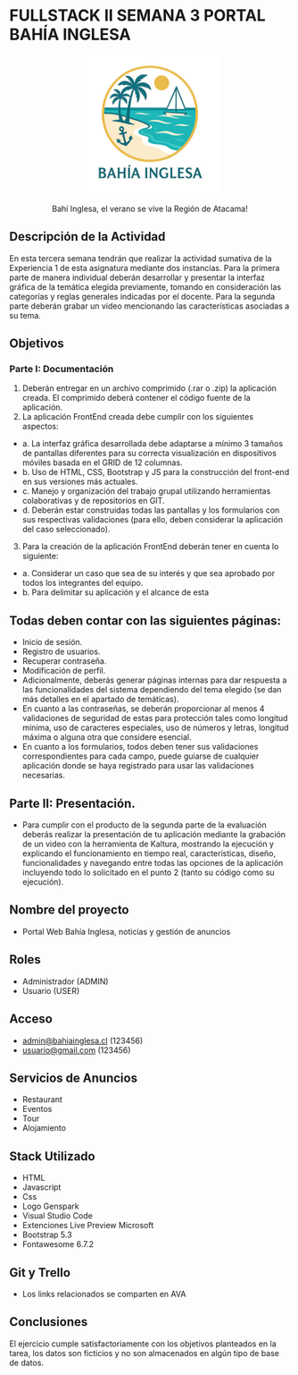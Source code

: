 # FULLSTACK II SEMANA 3 PORTAL BAHÍA INGLESA 

<p align="center">
  <img src="img/logo_bahia.png" alt="Logo" width="250">
</p>

<div style="text-align:center;">
  Bahí Inglesa, el verano se vive la Región de Atacama!
</div>

## Descripción de la Actividad
En esta tercera semana tendrán que realizar la actividad sumativa de la Experiencia 1 de esta asignatura mediante dos instancias. Para la primera parte de manera individual deberán desarrollar y presentar la interfaz gráfica de la temática elegida previamente, tomando en consideración las categorías y reglas generales indicadas por el docente. Para la segunda parte deberán grabar un video mencionando las características asociadas a su tema.

## Objetivos

### Parte I: Documentación 

1.	Deberán entregar en un archivo comprimido (.rar o .zip) la aplicación creada. El comprimido deberá contener el código fuente de la aplicación.
2.	La aplicación FrontEnd creada debe cumplir con los siguientes aspectos: 
- a.	La interfaz gráfica desarrollada debe adaptarse a mínimo 3 tamaños de pantallas diferentes para su correcta visualización en dispositivos móviles basada en el GRID de 12 columnas.
- b.	Uso de HTML, CSS, Bootstrap y JS para la construcción del front-end en sus versiones más actuales.
- c.	Manejo y organización del trabajo grupal utilizando herramientas colaborativas y de repositorios en GIT.
- d.	Deberán estar construidas todas las pantallas y los formularios con sus respectivas validaciones (para ello, deben considerar la aplicación del caso seleccionado). 
3.	Para la creación de la aplicación FrontEnd deberán tener en cuenta lo siguiente: 
- a.	Considerar un caso que sea de su interés y que sea aprobado por todos los integrantes del equipo. 
- b.	Para delimitar su aplicación y el alcance de esta

##	Todas deben contar con las siguientes páginas:  
-	Inicio de sesión. 
-	Registro de usuarios. 
-	Recuperar contraseña.  
-	Modificación de perfil.  
-	Adicionalmente, deberás generar páginas internas para dar respuesta a las funcionalidades del sistema dependiendo del tema elegido (se dan más detalles en el apartado de temáticas). 
-	En cuanto a las contraseñas, se deberán proporcionar al menos 4 validaciones de seguridad de estas para protección tales como longitud mínima, uso de caracteres especiales, uso de números y letras, longitud máxima o alguna otra que considere esencial. 
-	En cuanto a los formularios, todos deben tener sus validaciones correspondientes para cada campo, puede guiarse de cualquier aplicación donde se haya registrado para usar las 
validaciones necesarias. 

## Parte II: Presentación.

- Para cumplir con el producto de la segunda parte de la evaluación deberás realizar la presentación de tu aplicación mediante la grabación de un video con la herramienta de Kaltura, mostrando la ejecución y explicando el funcionamiento en tiempo real, características, diseño, funcionalidades y navegando entre todas las opciones de la aplicación incluyendo todo lo solicitado en el punto 2 (tanto su código como su ejecución).

## Nombre del proyecto
- Portal Web Bahía Inglesa, noticias y gestión de anuncios

## Roles
- Administrador (ADMIN)
- Usuario (USER)

## Acceso

- admin@bahiainglesa.cl (123456)
- usuario@gmail.com (123456)

## Servicios de Anuncios

- Restaurant
- Eventos
- Tour
- Alojamiento

## Stack Utilizado
- HTML
- Javascript
- Css
- Logo Genspark
- Visual Studio Code
- Extenciones Live Preview Microsoft
- Bootstrap 5.3
- Fontawesome 6.7.2

## Git y Trello
- Los links relacionados se comparten en AVA

## Conclusiones
El ejercicio cumple satisfactoriamente con los objetivos planteados en la tarea, los datos son ficticios y no son almacenados en algún tipo de base de datos.
